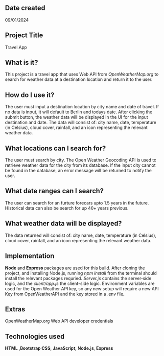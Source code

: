 ## Date created

09/01/2024

## Project Title

Travel App

## What is it?

This project is a travel app that uses Web API from _OpenWeatherMap.org_ to search for weather data at a destination location and return it to the user.

## How do I use it?

The user must input a destination location by city name and date of travel. If no data is input, it will default to Berlin and todays date. After clicking the submit button, the weather data will be displayed in the UI for the input destination and date. The data will consist of: city name, date, temperature (in Celsius), cloud cover, rainfall, and an icon representing the relevant weather data.

## What locations can I search for?

The user must search by city. The Open Weather Geocoding API is used to retrieve weather data for the city from its database. If the input city cannot be found in the database, an error message will be returned to notify the user.

## What date ranges can I search?

The user can search for an furture forecars upto 1.5 years in the future. Historical data can also be search for up 40+ years previous.

## What weather data will be displayed?

The data returned will consist of: city name, date, temperature (in Celsius), cloud cover, rainfall, and an icon representing the relevant weather data.

## Implementation

**Node** and **Express** packages are used for this build. After cloning the project, and installing Node.js, running _npm install_ from the terminal should install the relevant packages requried. _Server.js_ contains the server-side logic, and the _client/app.js_ the client-side logic. Environment variables are used for the Open Weather API key, so any new setup will require a new API Key from OpenWeatherAPI and the key stored in a .env file.

## Extras

OpenWeatherMap.org Web API developer credentials

## Technologies used

**HTML** ,**Bootstrap CSS**, **JavaScript**, **Node.js**, **Express**
